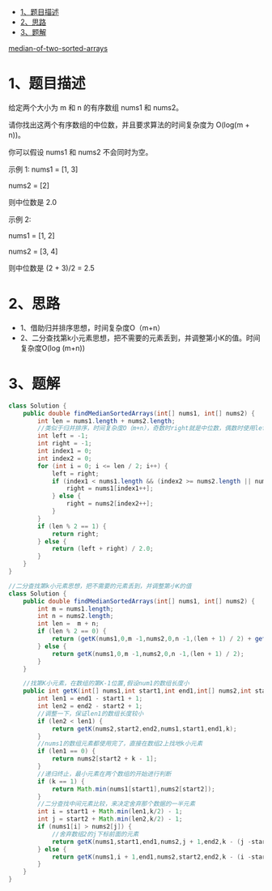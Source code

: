

<!-- TOC -->

- [1、题目描述](#1题目描述)
- [2、思路](#2思路)
- [3、题解](#3题解)

<!-- /TOC -->

[median-of-two-sorted-arrays](https://leetcode-cn.com/problems/median-of-two-sorted-arrays/)

# 1、题目描述

给定两个大小为 m 和 n 的有序数组 nums1 和 nums2。

请你找出这两个有序数组的中位数，并且要求算法的时间复杂度为 O(log(m + n))。

你可以假设 nums1 和 nums2 不会同时为空。

示例 1:
nums1 = [1, 3]

nums2 = [2]

则中位数是 2.0

示例 2:

nums1 = [1, 2]

nums2 = [3, 4]

则中位数是 (2 + 3)/2 = 2.5

# 2、思路

- 1、借助归并排序思想，时间复杂度O（m+n）
- 2、二分查找第k小元素思想，把不需要的元素丢到，并调整第小K的值。时间复杂度O(log (m+n))



# 3、题解


```java
class Solution {
    public double findMedianSortedArrays(int[] nums1, int[] nums2) {
        int len = nums1.length + nums2.length;
        //类似于归并排序，时间复杂度O（m+n），奇数时right就是中位数，偶数时使用left表示其前一个元素
        int left = -1;
        int right = -1;
        int index1 = 0;
        int index2 = 0;
        for (int i = 0; i <= len / 2; i++) {
            left = right;
            if (index1 < nums1.length && (index2 >= nums2.length || nums1[index1] < nums2[index2])) {
                right = nums1[index1++];
            } else {
                right = nums2[index2++];
            }
        }
        if (len % 2 == 1) {
            return right;
        } else {
            return (left + right) / 2.0;
        }
    }
}
```




```java
//二分查找第k小元素思想，把不需要的元素丢到，并调整第小K的值
class Solution {
    public double findMedianSortedArrays(int[] nums1, int[] nums2) {
        int m = nums1.length;
        int n = nums2.length;
        int len =  m + n;
        if (len % 2 == 0) {
            return (getK(nums1,0,m -1,nums2,0,n -1,(len + 1) / 2) + getK(nums1,0,m -1,nums2,0,n -1,(len + 2) / 2)) / 2.0;
        } else {
            return getK(nums1,0,m -1,nums2,0,n -1,(len + 1) / 2);
        }
    }

    //找第K小元素，在数组的第K-1位置,假设num1的数组长度小
    public int getK(int[] nums1,int start1,int end1,int[] nums2,int start2,int end2,int k) {
        int len1 = end1 - start1 + 1;
        int len2 = end2 - start2 + 1;
        //调整一下，保证len1的数组长度较小
        if (len2 < len1) {
            return getK(nums2,start2,end2,nums1,start1,end1,k);
        }
        //nums1的数组元素都使用完了，直接在数组2上找地k小元素
        if (len1 == 0) {
            return nums2[start2 + k - 1];
        }
        //递归终止，最小元素在两个数组的开始进行判断
        if (k == 1) {
            return Math.min(nums1[start1],nums2[start2]);
        }
        //二分查找中间元素比较，来决定舍弃那个数据的一半元素
        int i = start1 + Math.min(len1,k/2) - 1;
        int j = start2 + Math.min(len2,k/2) - 1;
        if (nums1[i] > nums2[j]) {
            //舍弃数组2的j下标前面的元素
            return getK(nums1,start1,end1,nums2,j + 1,end2,k - (j -start2 + 1));
        } else {
            return getK(nums1,i + 1,end1,nums2,start2,end2,k - (i -start1 + 1));
        }
    }
}
```




